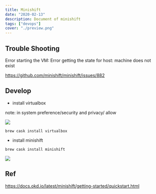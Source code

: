 ```yaml
---
title: Minishift
date: "2020-02-13"
description: Document of minishift
tags: ["devops"]
cover: "./preview.png"
---
```


## Trouble Shooting

Error starting the VM: Error getting the state for host: machine does not exist

https://github.com/minishift/minishift/issues/882

## Develop

- install virtualbox

note: in system preference/security and privacy/ allow

![](https://i.imgur.com/sh6imjs.png)

```
brew cask install virtualbox

```

- install minishift

```
brew cask install minishift
```

![](https://i.imgur.com/gUNHLxL.png)

## Ref

https://docs.okd.io/latest/minishift/getting-started/quickstart.html
